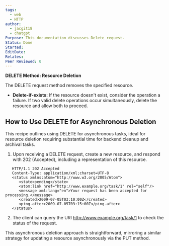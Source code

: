 ```yaml
---
tags:
  - web
  - HTTP
author:
  - jacgit18
  - chatgpt
Purpose: This documentation discusses Delete request.
Status: Done
Started: 
EditDate: 
Relates: 
Peer Reviewed: 0
---
```

**DELETE Method: Resource Deletion**

The DELETE request method removes the specified resource.

- **Delete-if-exists:** If the resource doesn't exist, consider the operation a failure. If two valid delete operations occur simultaneously, delete the resource and allow both to proceed.

## How to Use DELETE for Asynchronous Deletion

This recipe outlines using DELETE for asynchronous tasks, ideal for resource deletion requiring substantial time for backend cleanup and archival tasks.

1. Upon receiving a DELETE request, create a new resource, and respond with 202 (Accepted), including a representation of this resource.
  

```http
   HTTP/1.1 202 Accepted
   Content-Type: application/xml;charset=UTF-8
   <status xmlns:atom="http://www.w3.org/2005/Atom">
      <state>pending</state>
      <atom:link href="http://www.example.org/task/1" rel="self"/>
      <message xml:lang="en">Your request has been accepted for processing.</message>
      <created>2009-07-05T03:10:00Z</created>
      <ping-after>2009-07-05T03:15:00Z</ping-after>
   </status>
```
   

2. The client can query the URI http://www.example.org/task/1 to check the status of the request.

This asynchronous deletion approach is straightforward, mirroring a similar strategy for updating a resource asynchronously via the PUT method.